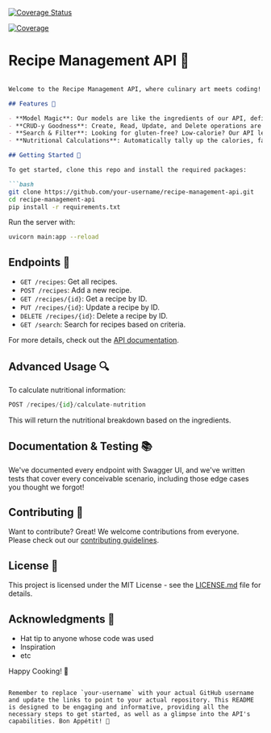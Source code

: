[![Coverage Status](https://coveralls.io/repos/github/el-collins/Recipe_Management_API/badge.svg?branch=main)](https://coveralls.io/github/el-colins/Recipe_Management_API?branch=main)

[![Coverage](https://img.shields.io/badge/coverage-90%25-green.svg)](COVERAGE_REPORT_URL)


# Recipe Management API 🍲
```markdown

Welcome to the Recipe Management API, where culinary art meets coding! This FastAPI backend service is your digital sous-chef, helping you manage a delicious database of recipes, ingredients, and nutritional facts.

## Features 🌟

- **Model Magic**: Our models are like the ingredients of our API, defining the structure of recipes, ingredients, and nutritional info with precision.
- **CRUD-y Goodness**: Create, Read, Update, and Delete operations are the bread and butter of our API, allowing full control over your culinary collection.
- **Search & Filter**: Looking for gluten-free? Low-calorie? Our API lets you sift through recipes faster than sifting flour!
- **Nutritional Calculations**: Automatically tally up the calories, fat, and protein so you can focus on the flavor.

## Getting Started 🚀

To get started, clone this repo and install the required packages:

```bash
git clone https://github.com/your-username/recipe-management-api.git
cd recipe-management-api
pip install -r requirements.txt
```

Run the server with:

```bash
uvicorn main:app --reload
```

## Endpoints 📍

- `GET /recipes`: Get all recipes.
- `POST /recipes`: Add a new recipe.
- `GET /recipes/{id}`: Get a recipe by ID.
- `PUT /recipes/{id}`: Update a recipe by ID.
- `DELETE /recipes/{id}`: Delete a recipe by ID.
- `GET /search`: Search for recipes based on criteria.

For more details, check out the [API documentation](http://127.0.0.1:8000/docs).

## Advanced Usage 🔍

To calculate nutritional information:

```python
POST /recipes/{id}/calculate-nutrition
```

This will return the nutritional breakdown based on the ingredients.

## Documentation & Testing 📚

We've documented every endpoint with Swagger UI, and we've written tests that cover every conceivable scenario, including those edge cases you thought we forgot!

## Contributing 🤝

Want to contribute? Great! We welcome contributions from everyone. Please check out our [contributing guidelines](CONTRIBUTING.md).

## License 📄

This project is licensed under the MIT License - see the [LICENSE.md](LICENSE.md) file for details.

## Acknowledgments 🎉

- Hat tip to anyone whose code was used
- Inspiration
- etc

Happy Cooking! 🍳
```

Remember to replace `your-username` with your actual GitHub username and update the links to point to your actual repository. This README is designed to be engaging and informative, providing all the necessary steps to get started, as well as a glimpse into the API's capabilities. Bon Appétit! 🥘